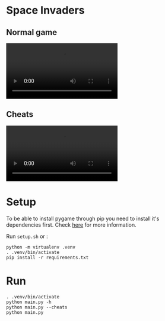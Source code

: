 # Space Invaders

## Normal game

![](https://i.imgur.com/NhLMIpX.mp4)

## Cheats

![](https://i.imgur.com/ehxUhKK.mp4)

# Setup

To be able to install pygame through pip you need to install it's dependencies first.
Check [here](https://stackoverflow.com/questions/7652385/where-can-i-find-and-install-the-dependencies-for-pygame) for more information.

Run `setup.sh` or :

```
python -m virtualenv .venv
. .venv/bin/activate
pip install -r requirements.txt
```

# Run

```
. .venv/bin/activate
python main.py -h
python main.py --cheats
python main.py
```
